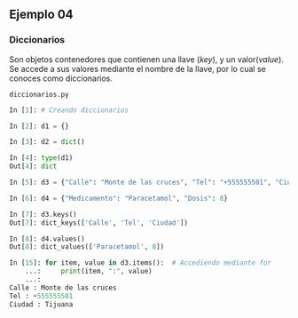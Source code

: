 ## Ejemplo 04

### Diccionarios

Son objetos contenedores que contienen una llave (*key*), y un valor(*value*). Se accede a sus valores mediante el nombre de la llave, por lo cual se conoces como diccionarios.

`diccionarios.py`
```python
In [1]: # Creando diccionarios  

In [2]: d1 = {}

In [3]: d2 = dict() 

In [4]: type(d1) 
Out[4]: dict

In [5]: d3 = {"Calle": "Monte de las cruces", "Tel": "+555555501", "Ciudad": "Tijuana"} 

In [6]: d4 = {"Medicamento": "Paracetamol", "Dosis": 8}                          

In [7]: d3.keys() 
Out[7]: dict_keys(['Calle', 'Tel', 'Ciudad'])

In [8]: d4.values() 
Out[8]: dict_values(['Paracetamol', 8])

In [15]: for item, value in d3.items():  # Accediendo mediante for
    ...:     print(item, ":", value) 
    ...:                                   
Calle : Monte de las cruces
Tel : +555555501
Ciudad : Tijuana
```